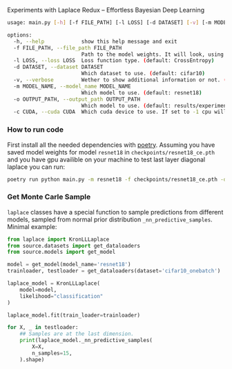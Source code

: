 Experiments with Laplace Redux – Effortless Bayesian Deep Learning

```bash
usage: main.py [-h] [-f FILE_PATH] [-l LOSS] [-d DATASET] [-v] [-m MODEL_NAME] [-o OUTPUT_PATH] [-c CUDA]

options:
  -h, --help            show this help message and exit
  -f FILE_PATH, --file_path FILE_PATH
                        Path to the model weights. It will look, using location where the main file is located as root. (default: None)
  -l LOSS, --loss LOSS  Loss function type. (default: CrossEntropy)
  -d DATASET, --dataset DATASET
                        Which dataset to use. (default: cifar10)
  -v, --verbose         Wether to show additional information or not. (default: False)
  -m MODEL_NAME, --model_name MODEL_NAME
                        Which model to use. (default: resnet18)
  -o OUTPUT_PATH, --output_path OUTPUT_PATH
                        Which model to use. (default: results/experiment.pth)
  -c CUDA, --cuda CUDA  Which cuda device to use. If set to -1 cpu will be used. Default value is -1. (default: -1)
```

### How to run code
First install all the needed dependencies with [poetry](https://python-poetry.org/docs/#installing-with-the-official-installer). Assuming you have saved model weights for model `resnet18` in `checkpoints/resnet18_ce.pth` and you have gpu availible on your machine to test last layer diagonal laplace you can run:
```bash
poetry run python main.py -m resnet18 -f checkpoints/resnet18_ce.pth -d cifar10_one_batch -c 0 -o results.pth -v
```
### Get Monte Carle Sample

`laplace` classes have a special function to sample predictions from different models, sampled from normal prior distribution `_nn_predictive_samples`. Minimal example:
```python
from laplace import KronLLLaplace
from source.datasets import get_dataloaders
from source.models import get_model

model = get_model(model_name='resnet18')
trainloader, testloader = get_dataloaders(dataset='cifar10_onebatch')

laplace_model = KronLLLaplace(
    model=model,
    likelihood="classification"
)

laplace_model.fit(train_loader=trainloader)

for X, _ in testloader:
    ## Samples are at the last dimension.
    print(laplace_model._nn_predictive_samples(
        X=X,
        n_samples=15,
    ).shape)
```